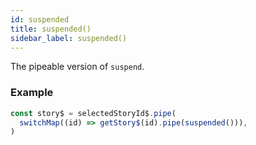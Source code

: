 ```yaml
---
id: suspended
title: suspended()
sidebar_label: suspended()
---
```


The pipeable version of `suspend`.

### Example

```ts
const story$ = selectedStoryId$.pipe(
  switchMap((id) => getStory$(id).pipe(suspended())),
)
```